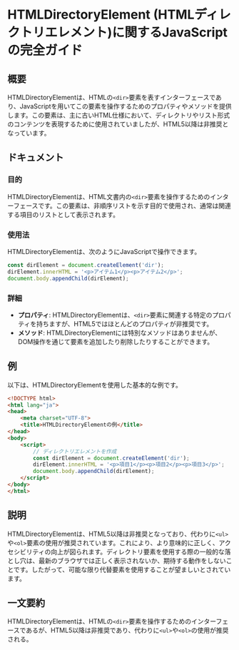 <!--
Meta Description: # HTMLDirectoryElement (HTMLディレクトリエレメント)に関するJavaScriptの完全ガイド ## 概要 HTMLDirectoryElementは、HTMLの`<dir>`要素を表すインターフェースであり、JavaScriptを用いてこの要素を操作するためのプロパティや...
Meta Keywords: htmldirectoryelementは, dir, direlement, document, body
-->

# HTMLDirectoryElement (HTMLディレクトリエレメント)に関するJavaScriptの完全ガイド

## 概要
HTMLDirectoryElementは、HTMLの`<dir>`要素を表すインターフェースであり、JavaScriptを用いてこの要素を操作するためのプロパティやメソッドを提供します。この要素は、主に古いHTML仕様において、ディレクトリやリスト形式のコンテンツを表現するために使用されていましたが、HTML5以降は非推奨となっています。

## ドキュメント
### 目的
HTMLDirectoryElementは、HTML文書内の`<dir>`要素を操作するためのインターフェースです。この要素は、非順序リストを示す目的で使用され、通常は関連する項目のリストとして表示されます。

### 使用法
HTMLDirectoryElementは、次のようにJavaScriptで操作できます。

```javascript
const dirElement = document.createElement('dir');
dirElement.innerHTML = '<p>アイテム1</p><p>アイテム2</p>';
document.body.appendChild(dirElement);
```

### 詳細
- **プロパティ**: HTMLDirectoryElementは、`<dir>`要素に関連する特定のプロパティを持ちますが、HTML5ではほとんどのプロパティが非推奨です。
- **メソッド**: HTMLDirectoryElementには特別なメソッドはありませんが、DOM操作を通じて要素を追加したり削除したりすることができます。

## 例
以下は、HTMLDirectoryElementを使用した基本的な例です。

```html
<!DOCTYPE html>
<html lang="ja">
<head>
    <meta charset="UTF-8">
    <title>HTMLDirectoryElementの例</title>
</head>
<body>
    <script>
        // ディレクトリエレメントを作成
        const dirElement = document.createElement('dir');
        dirElement.innerHTML = '<p>項目1</p><p>項目2</p><p>項目3</p>';
        document.body.appendChild(dirElement);
    </script>
</body>
</html>
```

## 説明
HTMLDirectoryElementは、HTML5以降は非推奨となっており、代わりに`<ul>`や`<ol>`要素の使用が推奨されています。これにより、より意味的に正しく、アクセシビリティの向上が図られます。ディレクトリ要素を使用する際の一般的な落とし穴は、最新のブラウザでは正しく表示されないか、期待する動作をしないことです。したがって、可能な限り代替要素を使用することが望ましいとされています。

## 一文要約
HTMLDirectoryElementは、HTMLの`<dir>`要素を操作するためのインターフェースであるが、HTML5以降は非推奨であり、代わりに`<ul>`や`<ol>`の使用が推奨される。
